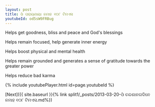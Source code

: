 ```yaml
---
layout: post
title: ଓଁ ପରାୟଣାୟା ନମାହ ୧୦୮ ଟିମଏସ
youtubeId: od5sW9FRBug
---
```

 
 
Helps get goodness, bliss and peace and God's blessings
 
Helps remain focused, help generate inner energy 
 
Helps boost physical and mental health 
 
Helps remain grounded and generates a sense of gratitude towards the greater power 
 
Helps reduce bad karma
 
 
 
 


{% include youtubePlayer.html id=page.youtubeId %}
 
[Next]({{ site.baseurl }}{% link  split1/_posts/2013-03-20-ଓଁ ଚନ୍ଦଣାନଗଦିନେ ନମାହ ୧୦୮ ଟିମଏସ.md%})
 
